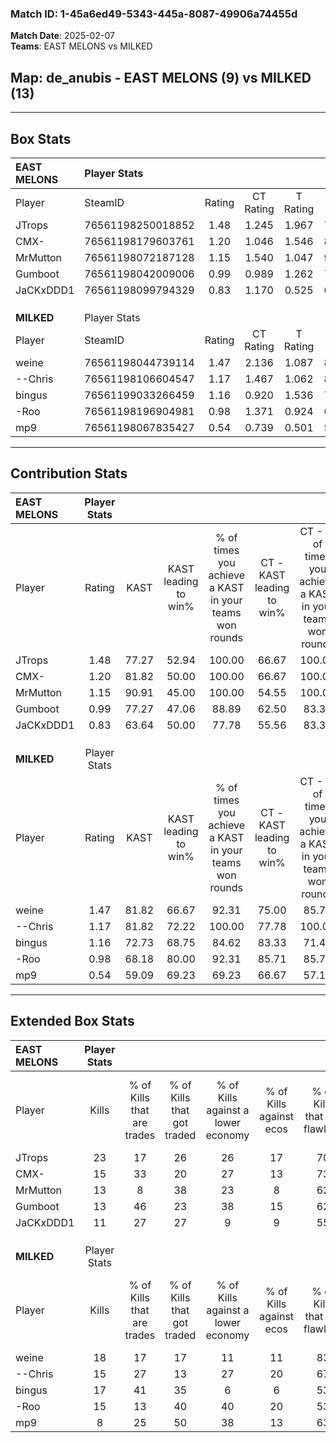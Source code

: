 ### Match ID: 1-45a6ed49-5343-445a-8087-49906a74455d  
**Match Date**: 2025-02-07  
**Teams**: EAST MELONS vs MILKED  

## **Map**: de_anubis - EAST MELONS (9) vs MILKED (13)  
---  

## Box Stats  

| **EAST MELONS** | Player Stats      |        |           |          |       |       |       |         |        |      |     |
| :- | :- | :-: | :-: | :-: | :-: | :-: | :-: | :-: | :-: | :-: | :-: |
| Player          | SteamID           | Rating | CT Rating | T Rating | KAST  |  ADR  | Kills | Assists | Deaths | K/D  | HS% |
| JTrops          | 76561198250018852 |  1.48  |   1.245   |  1.967   | 77.27 | 85.2  |  23   |    3    |   14   | 1.64 | 56  |
| CMX-            | 76561198179603761 |  1.20  |   1.046   |  1.546   | 81.82 | 75.0  |  15   |    6    |   13   | 1.15 | 40  |
| MrMutton        | 76561198072187128 |  1.15  |   1.540   |  1.047   | 90.91 | 75.6  |  13   |    7    |   15   | 0.87 | 23  |
| Gumboot         | 76561198042009006 |  0.99  |   0.989   |  1.262   | 77.27 | 69.1  |  13   |    4    |   16   | 0.81 | 53  |
| JaCKxDDD1       | 76561198099794329 |  0.83  |   1.170   |  0.525   | 63.64 | 67.3  |  11   |    4    |   15   | 0.73 | 36  |
|                 |                   |        |           |          |       |       |       |         |        |      |     |
|                 |                   |        |           |          |       |       |       |         |        |      |     |
|                 |                   |        |           |          |       |       |       |         |        |      |     |
| **MILKED**      | Player Stats      |        |           |          |       |       |       |         |        |      |     |
| Player          | SteamID           | Rating | CT Rating | T Rating | KAST  |  ADR  | Kills | Assists | Deaths | K/D  | HS% |
| weine           | 76561198044739114 |  1.47  |   2.136   |  1.087   | 81.82 | 100.7 |  18   |   10    |   11   | 1.64 | 38  |
| --Chris         | 76561198106604547 |  1.17  |   1.467   |  1.062   | 81.82 | 74.1  |  15   |    6    |   14   | 1.07 | 33  |
| bingus          | 76561199033266459 |  1.16  |   0.920   |  1.536   | 72.73 | 81.8  |  17   |    5    |   16   | 1.06 | 52  |
| -Roo            | 76561198196904981 |  0.98  |   1.371   |  0.924   | 68.18 | 69.6  |  15   |    5    |   17   | 0.88 | 40  |
| mp9             | 76561198067835427 |  0.54  |   0.739   |  0.501   | 59.09 | 38.3  |   8   |    4    |   17   | 0.47 | 12  |
---  

## Contribution Stats  

| **EAST MELONS** | Player Stats |       |                      |                                                        |                           |                                                             |                          |                                                            |
| :- | :-: | :-: | :-: | :-: | :-: | :-: | :-: | :-: |
| Player          |    Rating    | KAST  | KAST leading to win% | % of times you achieve a KAST in your teams won rounds | CT - KAST leading to win% | CT - % of times you achieve a KAST in your teams won rounds | T - KAST leading to win% | T - % of times you achieve a KAST in your teams won rounds |
| JTrops          |     1.48     | 77.27 |        52.94         |                         100.00                         |           66.67           |                           100.00                            |          37.50           |                           100.00                           |
| CMX-            |     1.20     | 81.82 |        50.00         |                         100.00                         |           66.67           |                           100.00                            |          33.33           |                           100.00                           |
| MrMutton        |     1.15     | 90.91 |        45.00         |                         100.00                         |           54.55           |                           100.00                            |          33.33           |                           100.00                           |
| Gumboot         |     0.99     | 77.27 |        47.06         |                         88.89                          |           62.50           |                            83.33                            |          33.33           |                           100.00                           |
| JaCKxDDD1       |     0.83     | 63.64 |        50.00         |                         77.78                          |           55.56           |                            83.33                            |          40.00           |                           66.67                            |
|                 |              |       |                      |                                                        |                           |                                                             |                          |                                                            |
|                 |              |       |                      |                                                        |                           |                                                             |                          |                                                            |
|                 |              |       |                      |                                                        |                           |                                                             |                          |                                                            |
| **MILKED**      | Player Stats |       |                      |                                                        |                           |                                                             |                          |                                                            |
| Player          |    Rating    | KAST  | KAST leading to win% | % of times you achieve a KAST in your teams won rounds | CT - KAST leading to win% | CT - % of times you achieve a KAST in your teams won rounds | T - KAST leading to win% | T - % of times you achieve a KAST in your teams won rounds |
| weine           |     1.47     | 81.82 |        66.67         |                         92.31                          |           75.00           |                            85.71                            |          60.00           |                           100.00                           |
| --Chris         |     1.17     | 81.82 |        72.22         |                         100.00                         |           77.78           |                           100.00                            |          66.67           |                           100.00                           |
| bingus          |     1.16     | 72.73 |        68.75         |                         84.62                          |           83.33           |                            71.43                            |          60.00           |                           100.00                           |
| -Roo            |     0.98     | 68.18 |        80.00         |                         92.31                          |           85.71           |                            85.71                            |          75.00           |                           100.00                           |
| mp9             |     0.54     | 59.09 |        69.23         |                         69.23                          |           66.67           |                            57.14                            |          71.43           |                           83.33                            |
---  

## Extended Box Stats  

| **EAST MELONS** | Player Stats |                            |                            |                                    |                         |                              |                                 |        |                             |                                     |                          |                               |                            |
| :- | :-: | :-: | :-: | :-: | :-: | :-: | :-: | :-: | :-: | :-: | :-: | :-: | :-: |
| Player          |    Kills     | % of Kills that are trades | % of Kills that got traded | % of Kills against a lower economy | % of Kills against ecos | % of Kills that are flawless | % of Kills that are close duels | Deaths | % of Deaths that get traded | % of Deaths against a lower economy | % of Deaths against ecos | % of Deaths that are flawless | % of Deaths that are close |
| JTrops          |      23      |             17             |             26             |                 26                 |           17            |              70              |                0                |   14   |             29              |                  7                  |            0             |              64               |             0              |
| CMX-            |      15      |             33             |             20             |                 27                 |           13            |              73              |                7                |   13   |             23              |                  8                  |            0             |              69               |             0              |
| MrMutton        |      13      |             8              |             38             |                 23                 |            8            |              62              |                0                |   15   |             47              |                 20                  |            7             |              53               |             7              |
| Gumboot         |      13      |             46             |             23             |                 38                 |           15            |              62              |                0                |   16   |             31              |                  6                  |            0             |              63               |             6              |
| JaCKxDDD1       |      11      |             27             |             27             |                 9                  |            9            |              55              |                9                |   15   |             13              |                 13                  |            7             |              73               |             7              |
|                 |              |                            |                            |                                    |                         |                              |                                 |        |                             |                                     |                          |                               |                            |
|                 |              |                            |                            |                                    |                         |                              |                                 |        |                             |                                     |                          |                               |                            |
|                 |              |                            |                            |                                    |                         |                              |                                 |        |                             |                                     |                          |                               |                            |
| **MILKED**      | Player Stats |                            |                            |                                    |                         |                              |                                 |        |                             |                                     |                          |                               |                            |
| Player          |    Kills     | % of Kills that are trades | % of Kills that got traded | % of Kills against a lower economy | % of Kills against ecos | % of Kills that are flawless | % of Kills that are close duels | Deaths | % of Deaths that get traded | % of Deaths against a lower economy | % of Deaths against ecos | % of Deaths that are flawless | % of Deaths that are close |
| weine           |      18      |             17             |             17             |                 11                 |           11            |              83              |                6                |   11   |             36              |                  9                  |            0             |              73               |             9              |
| --Chris         |      15      |             27             |             13             |                 27                 |           20            |              67              |                7                |   14   |             21              |                 14                  |            7             |              43               |             7              |
| bingus          |      17      |             41             |             35             |                 6                  |            6            |              53              |                0                |   16   |             25              |                 13                  |            6             |              63               |             0              |
| -Roo            |      15      |             13             |             40             |                 40                 |           20            |              53              |                7                |   17   |             35              |                 18                  |            12            |              71               |             0              |
| mp9             |      8       |             25             |             50             |                 38                 |           13            |              63              |                0                |   17   |             18              |                 12                  |            0             |              76               |             0              |

